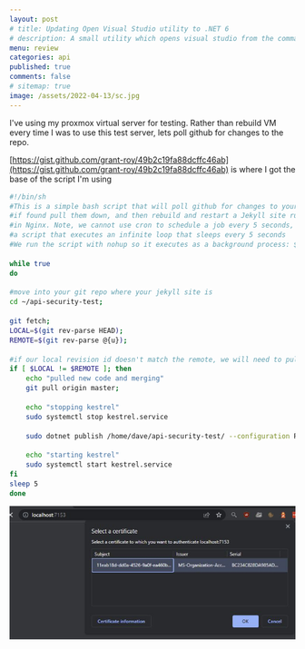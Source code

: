 ```yaml
---
layout: post
# title: Updating Open Visual Studio utility to .NET 6 
# description: A small utility which opens visual studio from the command shell looking for a `.sln` file in the current directory. Updating to .NET6
menu: review
categories: api
published: true 
comments: false     
# sitemap: true
image: /assets/2022-04-13/sc.jpg
---
```

<!-- [![alt text](/assets/2022-03-09/vsc.jpg "desktop"){:width="500px"}](/assets/2022-03-09/vsc.jpg) -->
<!-- [![alt text](/assets/2022-03-10/down.jpg "desktop")](/assets/2022-03-10/down.jpg) -->

I've using my proxmox virtual server for testing. Rather than rebuild VM every time I was to use this test server, lets poll github for changes to the repo.

[https://gist.github.com/grant-roy/49b2c19fa88dcffc46ab](https://gist.github.com/grant-roy/49b2c19fa88dcffc46ab) is where I got the base of the script I'm using


```bash
#!/bin/sh
#This is a simple bash script that will poll github for changes to your repo,
#if found pull them down, and then rebuild and restart a Jekyll site running
#in Nginx. Note, we cannot use cron to schedule a job every 5 seconds, so we create
#a script that executes an infinite loop that sleeps every 5 seconds
#We run the script with nohup so it executes as a background process: $nohup ./update-jekyll

while true
do

#move into your git repo where your jekyll site is
cd ~/api-security-test;

git fetch;
LOCAL=$(git rev-parse HEAD);
REMOTE=$(git rev-parse @{u});

#if our local revision id doesn't match the remote, we will need to pull the changes
if [ $LOCAL != $REMOTE ]; then
    echo "pulled new code and merging"
    git pull origin master;

    echo "stopping kestrel"
    sudo systemctl stop kestrel.service

    sudo dotnet publish /home/dave/api-security-test/ --configuration Release --output /var/www

    echo "starting kestrel"
    sudo systemctl start kestrel.service
fi
sleep 5
done
```




[![alt text](/assets/2022-05-09/chrome.jpg "desktop")](/assets/2022-05-09/chrome.jpg)

